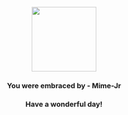 <p align="center">
    <img src="https://raw.githubusercontent.com/PokeAPI/sprites/master/sprites/pokemon/439.png" width="150" height="150">
</p>
<h3 align="center">You were embraced by - <b>Mime-Jr</b></h3>
<h3 align="center">Have a wonderful day!</h3>
